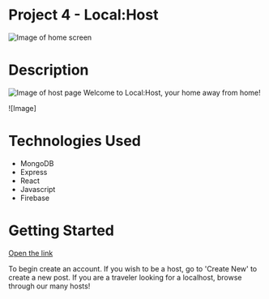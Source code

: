 # Project 4 - Local:Host
![Image of home screen](https://imgur.com/asiPIIR)

# Description
![Image of host page](https://imgur.com/1MDilNE)
Welcome to Local:Host, your home away from home! 

![Image]
# Technologies Used 
- MongoDB
- Express
- React
- Javascript
- Firebase 

# Getting Started 
[Open the link ]()

To begin create an account. If you wish to be a host, go to 'Create New' to create a new post. If you are a traveler looking for a localhost, browse through our many hosts!

